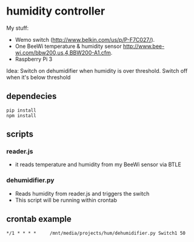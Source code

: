 # humidity controller

My stuff:
* Wemo switch (http://www.belkin.com/us/p/P-F7C027/).
* One BeeWi temperature & humidity sensor http://www.bee-wi.com/bbw200,us,4,BBW200-A1.cfm.
* Raspberry Pi 3

Idea: Switch on dehumidifier when humidity is over threshold. Switch off when it's below threshold
## dependecies
```
pip install
npm install
```
## scripts
### reader.js
* it reads temperature and humidity from my BeeWi sensor via BTLE

### dehumidifier.py
* Reads humidity from reader.js and triggers the switch
* This script will be running within crontab

## crontab example
```
*/1 * * * *     /mnt/media/projects/hum/dehumidifier.py Switch1 50
```
